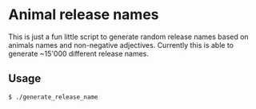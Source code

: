 Animal release names
======
This is just a fun little script to generate random release names based on animals names and non-negative adjectives. Currently this is able to generate ~15'000 different release names.

## Usage
```
$ ./generate_release_name 
```
